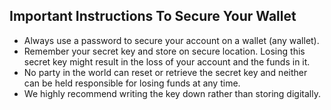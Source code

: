 ## Important Instructions To Secure Your Wallet

- Always use a password to secure your account on a wallet (any wallet).
- Remember your secret key and store on secure location. Losing this secret key might result in the loss of your account and the funds in it. 
- No party in the world can reset or retrieve the secret key and neither can be held responsible for losing funds at any time. 
- We highly recommend writing the key down rather than storing digitally.